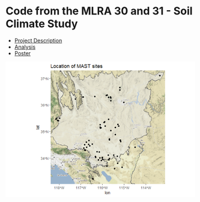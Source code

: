 # Code from the MLRA 30 and 31 - Soil Climate Study

- [Project Description](https://github.com/smroecker/mast-mojave/blob/master/projectdescription.md)
- [Analysis](https://smroecker.github.io/mast-mojave/analysis_stephen.html)
- [Poster](https://www.researchgate.net/publication/331977150_Modeling_and_Application_of_Soil_Temperature_in_the_Mojave_and_Lower_Colorado_Deserts_of_California/citations)


![](README_files/figure-html/unnamed-chunk-1-1.png)<!-- -->
